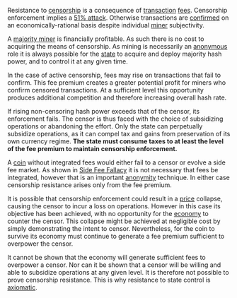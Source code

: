 Resistance to [censorship](Glossary#censorship) is a consequence of [transaction]() [fees](). Censorship enforcement implies a [51% attack](). Otherwise transactions are [confirmed]() on an economically-rational basis despite individual [miner]() subjectivity.

A [majority miner]() is financially profitable. As such there is no cost to acquiring the means of censorship. As mining is necessarily an [anonymous]() role it is always possible for the [state]() to acquire and deploy majority hash power, and to control it at any given time.

In the case of active censorship, fees may rise on transactions that fail to confirm. This fee premium creates a greater potential profit for miners who confirm censored transactions. At a sufficient level this opportunity produces additional competition and therefore increasing overall hash rate.

If rising non-censoring hash power exceeds that of the censor, its enforcement fails. The censor is thus faced with the choice of subsidizing operations or abandoning the effort. Only the state can perpetually subsidize operations, as it can compel tax and gains from preservation of its own currency regime. **The state must consume taxes to at least the level of the fee premium to maintain censorship enforcement.**

A [coin]() without integrated fees would either fail to a censor or evolve a side fee market. As shown in [Side Fee Fallacy]() it is not necessary that fees be integrated, however that is an important [anonymity]() technique. In either case censorship resistance arises only from the fee premium.

It is possible that censorship enforcement could result in a [price]() collapse, causing the censor to incur a loss on operations. However in this case its objective has been achieved, with no opportunity for the [economy]() to counter the censor. This collapse might be achieved at negligible cost by simply demonstrating the intent to censor. Nevertheless, for the coin to survive its economy must continue to generate a fee premium sufficient to overpower the censor.

It cannot be shown that the economy will generate sufficient fees to overpower a censor. Nor can it be shown that a censor will be willing and able to subsidize operations at any given level. It is therefore not possible to prove censorship resistance. This is why resistance to state control is [axiomatic]().